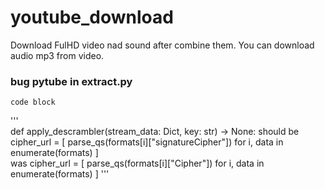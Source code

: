 # youtube_download

Download FulHD video nad sound after combine them.
You can download audio mp3 from video.


### bug pytube in extract.py
```
code block
```

'''        
       def apply_descrambler(stream_data: Dict, key: str) -> None:
should be            
            cipher_url = [
                parse_qs(formats[i]["signatureCipher"]) for i, data in enumerate(formats)
            ]       
was
        cipher_url = [
                parse_qs(formats[i]["Cipher"]) for i, data in enumerate(formats)
            ]
'''
